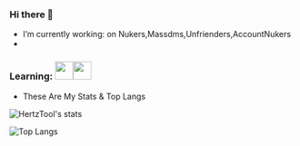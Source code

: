 ### Hi there 👋

-  I’m currently working: on Nukers,Massdms,Unfrienders,AccountNukers
-  
### Learning: <img height="32" width="32" src="https://unpkg.com/simple-icons@v4/icons/python.svg" /><img height="32" width="32" src="https://unpkg.com/simple-icons@v4/icons/js.svg" />

- These Are My Stats & Top Langs

![HertzTool's stats](https://github-readme-stats.vercel.app/api?username=HertzTools&count_private=true&show_icons=true&theme=radical)

![Top Langs](https://github-readme-stats.vercel.app/api/top-langs/?username=HertzTools&show_icons=true&theme=radical)
